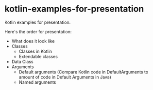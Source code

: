 # kotlin-examples-for-presentation

Kotlin examples for presentation.

Here's the order for presentation:

- What does it look like
- Classes
	- Classes in Kotlin
	- Extendable classes
- Data Class
- Arguments
	- Default arguments (Compare Kotlin code in DefaultArguments to amount of code in Default Arguments in Java)
	- Named arguments